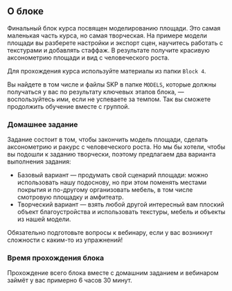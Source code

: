 ## О блоке

Финальный блок курса посвящен моделированию площади. Это самая маленькая часть курса, но самая творческая. На примере модели площади вы разберете настройки и экспорт сцен, научитесь работать с текстурами и добавлять стаффаж. В результате получите красивую аксонометрию площади и вид с человеческого роста.

Для прохождения курса используйте материалы из папки `Block 4`. 

Вы найдете в том числе и файлы  SKP в папке `MODELS`, которые должны получаться у вас по результату ключевых этапов блока, — воспользуйтесь ими, если не успеваете за темпом. Так вы сможете продолжить обучение вместе с группой.

### Домашнее задание

Задание состоит в том, чтобы закончить модель площади, сделать аксонометрию и ракурс с человеческого роста. Но мы бы хотели, чтобы вы подошли к заданию творчески, поэтому предлагаем два варианта выполнения задания:

- Базовый вариант — продумать свой сценарий площади: можно использовать нашу подоснову, но при этом поменять местами покрытия и по-другому организовать мебель, в том числе смотровую площадку и амфитеатр.
- Творческий вариант — взять любой другой интересный вам плоский объект благоустройства и использовать текстуры, мебель и объекты из нашей модели.

Обязательно подготовьте вопросы к вебинару, если у вас возникнут сложности с каким-то из упражнений!

### Время прохождения блока

Прохождение всего блока вместе с домашним заданием и вебинаром займёт у вас примерно 6 часов 30 минут.